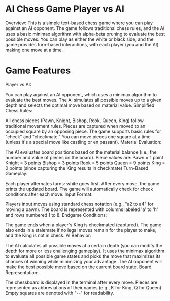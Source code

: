 # AI Chess Game Player vs AI

Overview: This is a simple text-based chess game where you can play against an AI opponent. The game follows traditional chess rules, and the AI uses a basic minimax algorithm with alpha-beta pruning to evaluate the best possible moves. You can play as either the white or black side, and the game provides turn-based interactions, with each player (you and the AI) making one move at a time.

# Game Features

Player vs AI:

You can play against an AI opponent, which uses a minimax algorithm to evaluate the best moves.
The AI simulates all possible moves up to a given depth and selects the optimal move based on material value.
Simplified Chess Rules:

All chess pieces (Pawn, Knight, Bishop, Rook, Queen, King) follow traditional movement rules.
Pieces are captured when moved to an occupied square by an opposing piece.
The game supports basic rules for "check" and "checkmate."
You can move pieces one square at a time (unless it's a special move like castling or en passant).
Material Evaluation:

The AI evaluates board positions based on the material balance (i.e., the number and value of pieces on the board).
Piece values are:
Pawn = 1 point
Knight = 3 points
Bishop = 3 points
Rook = 5 points
Queen = 9 points
King = 0 points (since capturing the King results in checkmate)
Turn-Based Gameplay:

Each player alternates turns: white goes first.
After every move, the game prints the updated board.
The game will automatically check for check conditions after each move.
Input Format:

Players input moves using standard chess notation (e.g., "a2 to a4" for moving a pawn).
The board is represented with columns labeled 'a' to 'h' and rows numbered 1 to 8.
Endgame Conditions:

The game ends when a player's King is checkmated (captured).
The game also ends in a stalemate if no legal moves remain for the player to make, and the King is not in check.
AI Behavior:

The AI calculates all possible moves at a certain depth (you can modify the depth for more or less challenging gameplay).
It uses the minimax algorithm to evaluate all possible game states and picks the move that maximizes its chances of winning while minimizing your advantage.
The AI opponent will make the best possible move based on the current board state.
Board Representation:

The chessboard is displayed in the terminal after every move.
Pieces are represented as abbreviations of their names (e.g., K for King, Q for Queen).
Empty squares are denoted with "--" for readability.
